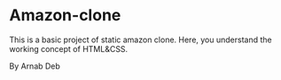 ﻿# Amazon-clone


This is a basic project of static amazon clone.
Here, you understand the working concept of HTML&CSS.

By Arnab Deb
